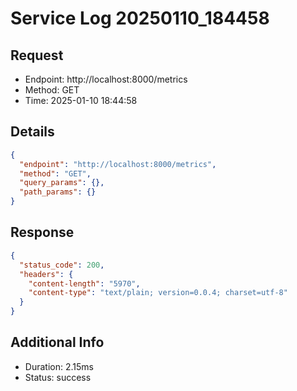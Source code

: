 # Service Log 20250110_184458

## Request
- Endpoint: http://localhost:8000/metrics
- Method: GET
- Time: 2025-01-10 18:44:58

## Details
```json
{
  "endpoint": "http://localhost:8000/metrics",
  "method": "GET",
  "query_params": {},
  "path_params": {}
}
```

## Response
```json
{
  "status_code": 200,
  "headers": {
    "content-length": "5970",
    "content-type": "text/plain; version=0.0.4; charset=utf-8"
  }
}
```

## Additional Info
- Duration: 2.15ms
- Status: success
